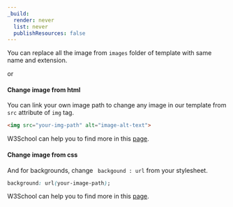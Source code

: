 ```yaml
---
_build:
  render: never
  list: never
  publishResources: false
---
```



You can replace all the image from `images` folder of template with same name and extension.

or

#### Change image from html  
You can link your own image path to change any image in our template from `src` attribute of `img` tag.

```html
<img src="your-img-path" alt="image-alt-text">
```

W3School can help you to find more in this [page](https://www.w3schools.com/TagS/tag_img.asp).

#### Change image from css  
And for backgrounds, change ` backgound : url` from your stylesheet.

```css
background: url(your-image-path);  
```

W3School can help you to find more in this [page](https://www.w3schools.com/css/css_background.asp).
